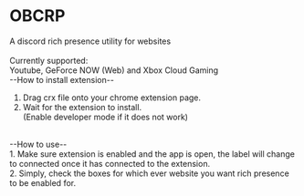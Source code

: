 # OBCRP
A discord rich presence utility for websites<br/><br/>
Currently supported:<br/>
Youtube, GeForce NOW (Web) and Xbox Cloud Gaming
<br/>
--How to install extension--<br/>
1. Drag crx file onto your chrome extension page.<br/>
2. Wait for the extension to install.<br/>
(Enable developer mode if it does not work)<br/>
<br/>
--How to use--<br/>
1. Make sure extension is enabled and the app is open, the label will change to connected once it has connected to the extension.<br/>
2. Simply, check the boxes for which ever website you want rich presence to be enabled for.<br/>
